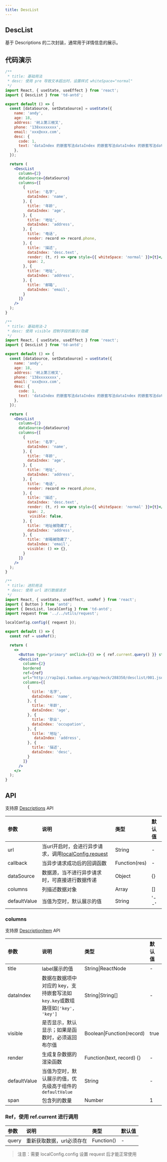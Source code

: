```yaml
---
title: DescList
---
```


## DescList

基于 Descriptions 的二次封装，通常用于详情信息的展示。

## 代码演示

```jsx
/**
 * title: 基础用法
 * desc: 使用 pre 导致文本超出时，设置样式 whiteSpace="normal"
 */
import React, { useState, useEffect } from 'react';
import { DescList } from 'td-antd';

export default () => {
  const [dataSource, setDataSource] = useState({
    name: 'andy',
    age: 18,
    address: '树上第三根叉',
    phone: '138xxxxxxxx',
    email: 'xxx@xxx.com',
    desc: {
      code: 1,
      text: 'dataIndex 的嵌套写法dataIndex 的嵌套写法dataIndex 的嵌套写法dataIndex 的嵌套写法dataIndex 的嵌套写法dataIndex 的嵌套写法dataIndex 的嵌套写法dataIndex 的嵌套写法dataIndex 的嵌套写法dataIndex 的嵌套写法dataIndex 的嵌套写法dataIndex 的嵌套写法dataIndex 的嵌套写法dataIndex 的嵌套写法dataIndex 的嵌套写法dataIndex 的嵌套写法dataIndex 的嵌套写法dataIndex 的嵌套写法dataIndex 的嵌套写法'
    },
  });

  return (
    <DescList
      column={2}
      dataSource={dataSource}
      columns={[
        {
          title: '名字',
          dataIndex: 'name',
        }, {
          title: '年龄',
          dataIndex: 'age',
        }, {
          title: '地址',
          dataIndex: 'address',
        }, {
          title: '电话',
          render: record => record.phone,
        }, {
          title: '描述',
          dataIndex: 'desc.text',
          render: (t, r) => <pre style={{ whiteSpace: 'normal' }}>{t}</pre>,
          span: 2,
        }, {
          title: '地址',
          dataIndex: 'address',
        }, {
          title: '邮箱',
          dataIndex: 'email',
        }
      ]}
    />
  );
}
```

```jsx
/**
 * title: 基础用法-2
 * desc: 使用 visible 控制字段的展示/隐藏
 */
import React, { useState, useEffect } from 'react';
import { DescList } from 'td-antd';

export default () => {
  const [dataSource, setDataSource] = useState({
    name: 'andy',
    age: 18,
    address: '树上第三根叉',
    phone: '138xxxxxxxx',
    email: 'xxx@xxx.com',
    desc: {
      code: 1,
      text: 'dataIndex 的嵌套写法dataIndex 的嵌套写法dataIndex 的嵌套写法dataIndex 的嵌套写法dataIndex 的嵌套写法dataIndex 的嵌套写法dataIndex 的嵌套写法dataIndex 的嵌套写法dataIndex 的嵌套写法dataIndex 的嵌套写法dataIndex 的嵌套写法dataIndex 的嵌套写法dataIndex 的嵌套写法dataIndex 的嵌套写法dataIndex 的嵌套写法dataIndex 的嵌套写法dataIndex 的嵌套写法dataIndex 的嵌套写法dataIndex 的嵌套写法'
    },
  });

  return (
    <DescList
      column={2}
      dataSource={dataSource}
      columns={[
        {
          title: '名字',
          dataIndex: 'name',
        }, {
          title: '年龄',
          dataIndex: 'age',
        }, {
          title: '地址',
          dataIndex: 'address',
        }, {
          title: '电话',
          render: record => record.phone,
        }, {
          title: '描述',
          dataIndex: 'desc.text',
          render: (t, r) => <pre style={{ whiteSpace: 'normal' }}>{t}</pre>,
          span: 2,
           visible: false,
        }, {
          title: '地址被隐藏了',
          dataIndex: 'address',
        }, {
          title: '邮箱被隐藏了',
          dataIndex: 'email',
          visible: () => {},
        }
      ]}
    />
  );
}
```

```jsx
/**
 * title: 进阶用法
 * desc: 使用 url 进行数据请求
 */
import React, { useState, useEffect, useRef } from 'react';
import { Button } from 'antd';
import { DescList, localConfig } from 'td-antd';
import request from '../../utils/request';

localConfig.config({ request });

export default () => {
  const ref = useRef();

  return (
    <>
      <Button type="primary" onClick={() => { ref.current.query() }} style={{ marginBottom: 12 }}>重新请求数据</Button>
      <DescList
        column={2}
        bordered
        ref={ref}
        url="http://rap2api.taobao.org/app/mock/288350/desclist/001.json"
        columns={[
          {
            title: '名字',
            dataIndex: 'name',
          }, {
            title: '年龄',
            dataIndex: 'age',
          }, {
            title: '职业',
            dataIndex: 'occupation',
          }, {
            title: '地址',
             dataIndex: 'address',
          }, {
            title: '描述',
            dataIndex: 'desc',
          }
        ]}
      />
    </>
  );
}
```

## API

支持原 [Descriptions](https://ant-design.gitee.io/components/descriptions-cn/) API

|参数|说明|类型|默认值|
|:--|:--|:--|:--|
|url|当url开启时，会进行异步请求，调用[localConfig.request](/high-coupling/local-config)|String|-|
|callback|当异步请求成功后的回调函数|Function(res)|-|
|dataSource|数据源，当不进行异步请求时，可直接进行数据传递|Object|{}|
|columns|列描述数据对象|Array|[]|
|defaultValue|当值为空时，默认展示的值|String|'--'|

### columns

支持原 [DescriptionItem](https://ant-design.gitee.io/components/descriptions-cn/#DescriptionItem) API

|参数|说明|类型|默认值|
|:--|:--|:--|:--|
|title|label展示的值|String\|ReactNode|-|
|dataIndex|数据在数据项中对应的 key，支持嵌套写法如`key.key`或数组路径如`['key', 'key']`|String\|String[]|-|
|visible|是否显示，默认显示；如果是函数时，必须返回布尔值|Boolean\|Function(record)|true|
|render|生成复杂数据的渲染函数|Function(text, record) {}|-|
|defaultValue|当值为空时，默认展示的值，优先级高于组件的`defaultValue`|String|-|
|span|包含列的数量|Number|1|

### Ref，使用 ref.current 进行调用

|参数|说明|类型|默认值|
|:--|:--|:--|:--|
|query|重新获取数据，url必须存在|Function()|-|

> 注意：需要 localConfig.config 设置 request 后才能正常使用
